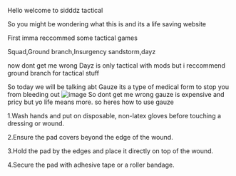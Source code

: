 
Hello welcome to sidddz tactical 

So you might be wondering what this is and its a life saving website 

First imma reccommed some tactical games 

Squad,Ground branch,Insurgency sandstorm,dayz

now dont get me wrong Dayz is only tactical with mods 
but i reccommend ground branch for tactical stuff

So today we will be talking abt Gauze its a type of medical form to stop you from bleeding out 
![image](https://github.com/sidddzzz/sidddzzz.github.io/assets/138614746/bb44dddf-fe3f-46bd-9dfd-4e020637bc34)
So dont get me wrong gauze is expensive and pricy but yo life means more.
so heres how to use gauze

1.Wash hands and put on disposable, non-latex gloves before touching a dressing or wound.

2.Ensure the pad covers beyond the edge of the wound.

3.Hold the pad by the edges and place it directly on top of the wound.

4.Secure the pad with adhesive tape or a roller bandage.
